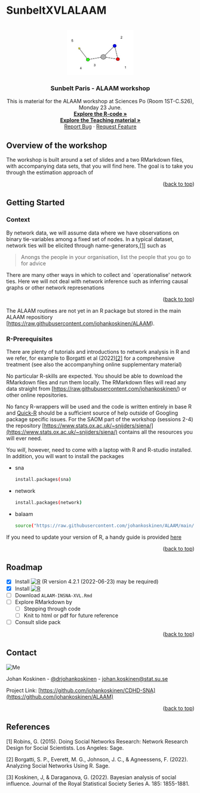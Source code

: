 # SunbeltXVLALAAM
<!-- PROJECT LOGO -->
<br />
<div align="center">
  <a href="https://github.com/johankoskinen/SunbeltXVLALAAM">
      <img src="images/smallnet.jpg" alt="Logo" width="180" height="120">
   </a>

  <h3 align="center">Sunbelt Paris - ALAAM workshop</h3>

  <p align="center">
    This is material for the ALAAM workshop at Sciences Po (Room 1ST-C.S26), Monday 23 June.
    <br />
    <a href="https://github.com/johankoskinen/SunbeltXVLALAAM/tree/main/Markdowns"><strong>Explore the R-code »</strong></a>
    <br />
     <a href="https://github.com/johankoskinen/SunbeltXVLALAAM/tree/main/Slides"><strong>Explore the Teaching material »</strong></a>
    <br />
    <a href="https://github.com/johankoskinen/SunbeltXVLALAAM/issues">Report Bug</a>
    ·
    <a href="https://github.com/johankoskinen/SunbeltXVLALAAM/issues">Request Feature</a>
  </p>
</div>


<!-- OVERVIEW -->
## Overview of the workshop

The workshop is built around a set of slides and a two RMarkdown files, with accompanying data sets, that you will find here. The goal is to take you through the estimation approach of 

<p align="right">(<a href="#readme-top">back to top</a>)</p>


<!-- GETTING STARTED -->
## Getting Started



### Context

By network data, we will assume data where we have observations on binary tie-variables among a fixed set of nodes. In a typical dataset, network ties will be elicited through name-generators,[[1]](#1) such as

> Anongs the people in your organisation, list the people that you go to for advice

There are many other ways in which to collect and `operationalise' network ties. Here we will not deal with network inference such as inferring causal graphs or other network represenations

<p align="right">(<a href="#readme-top">back to top</a>)</p>

The ALAAM routines are not yet in an R package but stored  in the main ALAAM repositiory [https://raw.githubusercontent.com/johankoskinen/ALAAM).

### R-Prerequisites

There are plenty of tutorials and introductions to network analysis in R and we refer, for example to Borgatti et al (2022)[[2]](#2) for a comprehensive treatment (see also the accompanyhing online supplementary material)

No particular R-skills are expected. You should be able to download the RMarkdown files and run them locally. The RMarkdown files will read any data straight from [https://raw.githubusercontent.com/johankoskinen/) or other online repositories.

No fancy R-wrappers will be used and the code is written entirely in base R and [Quick-R](https://www.statmethods.net/)
should be a sufficient source of help outside of Googling package specific issues. For the SAOM part of the workshop (sessions 2-4) the repository 
[https://www.stats.ox.ac.uk/~snijders/siena/](https://www.stats.ox.ac.uk/~snijders/siena/) contains all the resources you will ever need.

You *will*, however, need to come with a laptop with R and R-studio installed. In addition, you will want to install the packages
* sna
  ```sh
  install.packages(sna)
* network
  ```sh
  install.packages(network)  
  
* balaam
  ```sh
  source("https://raw.githubusercontent.com/johankoskinen/ALAAM/main/balaam.R")
  
 If you need to update your version of R, a handy guide is provided [here](https://www.linkedin.com/pulse/3-methods-update-r-rstudio-windows-mac-woratana-ngarmtrakulchol) 


<p align="right">(<a href="#readme-top">back to top</a>)</p>

<!-- ROADMAP -->
## Roadmap

- [x] Install <a href="https://cran.r-project.org/"><img src="images/Rlogo.svg" alt="R" width="25" height="25"></a> (R version 4.2.1 (2022-06-23) may be required)
- [x] Install <a href="https://posit.co/download/rstudio-desktop/"><img src="images/RStudio-Logo-Flat.png" alt="R" width="88.35" height="31.025"></a>
- [ ] Download `ALAAM-INSNA-XVL.Rmd`
- [ ] Explore RMarkdown by
    - [ ] Stepping through code
    - [ ] Knit to html or pdf for future reference
- [ ] Consult slide pack

<p align="right">(<a href="#readme-top">back to top</a>)</p>


<!-- CONTACT -->
## Contact

<img src="images/koskinen_johan.jpg" alt="Me" width="205.2" height="254.4">

Johan Koskinen - [@drjohankoskinen](https://twitter.com/drjohankoskinen) - johan.koskinen@stat.su.se

Project Link: [https://github.com/johankoskinen/CDHD-SNA](https://github.com/johankoskinen/ALAAM)

<p align="right">(<a href="#readme-top">back to top</a>)</p>

## References
<a id="1">[1]</a> 
Robins, G. (2015).
Doing Social Networks Research: Network Research Design for Social Scientists.
Los Angeles: Sage.

<a id="2">[2]</a> 
Borgatti, S. P., Everett, M. G., Johnson, J. C., & Agneessens, F. (2022).
Analyzing Social Networks Using R.
Sage.

<a id="2">[3]</a> 
Koskinen, J, & Daraganova, G. (2022).
Bayesian analysis of social influence.
Journal of the Royal Statistical Society Series A.
185: 1855-1881.
